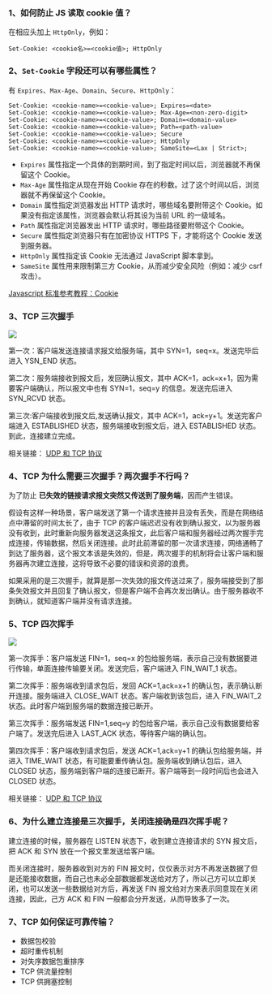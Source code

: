 ### 1、如何防止 JS 读取 cookie 值？

在相应头加上 `HttpOnly`，例如：

```http
Set-Cookie: <cookie名>=<cookie值>; HttpOnly
```

### 2、`Set-Cookie` 字段还可以有哪些属性？

有 `Expires`、`Max-Age`、`Domain`、`Secure`、`HttpOnly`：

```http
Set-Cookie: <cookie-name>=<cookie-value>; Expires=<date>
Set-Cookie: <cookie-name>=<cookie-value>; Max-Age=<non-zero-digit>
Set-Cookie: <cookie-name>=<cookie-value>; Domain=<domain-value>
Set-Cookie: <cookie-name>=<cookie-value>; Path=<path-value>
Set-Cookie: <cookie-name>=<cookie-value>; Secure
Set-Cookie: <cookie-name>=<cookie-value>; HttpOnly
Set-Cookie: <cookie-name>=<cookie-value>; SameSite=<Lax | Strict>;
```

- `Expires` 属性指定一个具体的到期时间，到了指定时间以后，浏览器就不再保留这个 Cookie。
- `Max-Age` 属性指定从现在开始 Cookie 存在的秒数。过了这个时间以后，浏览器就不再保留这个 Cookie。
- `Domain` 属性指定浏览器发出 HTTP 请求时，哪些域名要附带这个 Cookie。如果没有指定该属性，浏览器会默认将其设为当前 URL 的一级域名。
- `Path` 属性指定浏览器发出 HTTP 请求时，哪些路径要附带这个 Cookie。
- `Secure` 属性指定浏览器只有在加密协议 HTTPS 下，才能将这个 Cookie 发送到服务器。
- `HttpOnly` 属性指定该 Cookie 无法通过 JavaScript 脚本拿到。
- `SameSite` 属性用来限制第三方 Cookie，从而减少安全风险（例如：减少 csrf 攻击）。

[Javascript 标准参考教程：Cookie](https://javascript.ruanyifeng.com/bom/cookie.html)

### 3、TCP 三次握手

![](./images/04.png)

第一次：客户端发送连接请求报文给服务端，其中 SYN=1，seq=x。发送完毕后进入 YSN_END 状态。

第二次：服务端接收到报文后，发回确认报文，其中 ACK=1，ack=x+1，因为需要客户端确认，所以报文中也有 SYN=1，seq=y 的信息。发送完后进入 SYN_RCVD 状态。

第三次:客户端接收到报文后,发送确认报文，其中 ACK=1，ack=y+1。发送完客户端进入 ESTABLISHED 状态，服务端接收到报文后，进入 ESTABLISHED 状态。到此，连接建立完成。

相关链接：
[UDP 和 TCP 协议](https://github.com/Android-XXM/XXM-BLOG/issues/16)

### 4、TCP 为什么需要三次握手？两次握手不行吗？

为了防止 **已失效的链接请求报文突然又传送到了服务端**，因而产生错误。

假设有这样一种场景，客户端发送了第一个请求连接并且没有丢失，而是在网络结点中滞留的时间太长了，由于 TCP 的客户端迟迟没有收到确认报文，以为服务器没有收到，此时重新向服务器发送这条报文，此后客户端和服务器经过两次握手完成连接，传输数据，然后关闭连接。此时此前滞留的那一次请求连接，网络通畅了到达了服务器，这个报文本该是失效的，但是，两次握手的机制将会让客户端和服务器再次建立连接，这将导致不必要的错误和资源的浪费。

如果采用的是三次握手，就算是那一次失效的报文传送过来了，服务端接受到了那条失效报文并且回复了确认报文，但是客户端不会再次发出确认。由于服务器收不到确认，就知道客户端并没有请求连接。

### 5、TCP 四次挥手

![](./images/05.png)

第一次挥手：客户端发送 FIN=1，seq=x 的包给服务端，表示自己没有数据要进行传输，单面连接传输要关闭。发送完后，客户端进入 FIN_WAIT_1 状态。

第二次挥手：服务端收到请求包后，发回 ACK=1,ack=x+1 的确认包，表示确认断开连接。服务端进入 CLOSE_WAIT 状态。客户端收到该包后，进入 FIN_WAIT_2 状态。此时客户端到服务端的数据连接已断开。

第三次挥手：服务端发送 FIN=1,seq=y 的包给客户端，表示自己没有数据要给客户端了。发送完后进入 LAST_ACK 状态，等待客户端的确认包。

第四次挥手：客户端收到请求包后，发送 ACK=1,ack=y+1 的确认包给服务端，并进入 TIME_WAIT 状态，有可能要重传确认包。服务端收到确认包后，进入 CLOSED 状态，服务端到客户端的连接已断开。客户端等到一段时间后也会进入 CLOSED 状态。

相关链接：
[UDP 和 TCP 协议](https://github.com/Android-XXM/XXM-BLOG/issues/16)

### 6、为什么建立连接是三次握手，关闭连接确是四次挥手呢？

建立连接的时候，服务器在 LISTEN 状态下，收到建立连接请求的 SYN 报文后，把 ACK 和 SYN 放在一个报文里发送给客户端。

而关闭连接时，服务器收到对方的 FIN 报文时，仅仅表示对方不再发送数据了但是还能接收数据，而自己也未必全部数据都发送给对方了，所以己方可以立即关闭，也可以发送一些数据给对方后，再发送 FIN 报文给对方来表示同意现在关闭连接，因此，己方 ACK 和 FIN 一般都会分开发送，从而导致多了一次。

### 7、TCP 如何保证可靠传输？

- 数据包校验
- 超时重传机制
- 对失序数据包重排序
- TCP 供流量控制
- TCP 供拥塞控制
